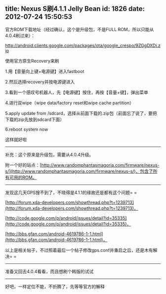 title: Nexus S刷4.1.1 Jelly Bean
id: 1826
date: 2012-07-24 15:50:53
---

官方ROM下载地址（经过确认，这个是升级包，不是FULL ROM，所以只能从4.0.4刷过来）：

http://android.clients.google.com/packages/ota/google_crespo/9ZGgDXDi.zip

使用官方原生Recovery来刷

1.用【音量向上键+电源键】进入fastboot

2.然后选择recovery并按电源键进入

3.看到一个感叹号机器人，先【电源键】按住，再按【音量+键】，弹出菜单

4.进行双wipe（wipe data/factory reset和wipe cache partition）

5.apply update from /sdcard，选择从前面下载的.zip包（前面忘了说了，要把下载的zip先放到sdcard下面）

6.reboot system now

这样就好啦

-------------------------------------------

补充：这个原来是升级包，需要从4.0.4升级。

附一个好的站点：[http://www.randomphantasmagoria.com/firmware/nexus-s/](http://www.randomphantasmagoria.com/firmware/nexus-s/)，包含了所有可用的ROM。

-------------------------------------------

发现这几天GPS搜不到了，不晓得是4.1.1的缘故还是都有这个问题= =

[http://forum.xda-developers.com/showthread.php?t=1239713](http://forum.xda-developers.com/showthread.php?t=1239713)，

[http://code.google.com/p/android/issues/detail?id=35335](http://code.google.com/p/android/issues/detail?id=35335)，

[http://bbs.gfan.com/android-4619786-1-1.html](http://bbs.gfan.com/android-4619786-1-1.html)，

以上是相关帖子，不过照着最后一个帖子修改gps.conf并重启之后，还是木有解决= =

-----------------------------------------

准备又回去4.0.4看看，而且想刷个韩版的试试

------------

好吧，一样定位不能，不折腾了，先等等官方的解释